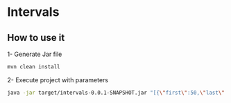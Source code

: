 # Intervals
## How to use it
1- Generate Jar file
```bash
mvn clean install
```
2- Execute project with parameters
```bash
java -jar target/intervals-0.0.1-SNAPSHOT.jar "[{\"first\":50,\"last\":100},{\"first\":123,\"last\":456}]" "[{\"first\":30,\"last\":80},{\"first\":153,\"last\":406}]"
```